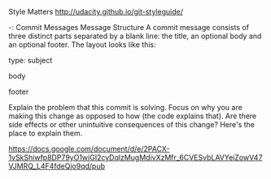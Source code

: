 Style Matters
http://udacity.github.io/git-styleguide/

-: Commit Messages
Message Structure
A commit message consists of three distinct parts separated by a blank line: the title, an optional body and an optional footer. The layout looks like this:

type: subject

body

footer

Explain the problem that this commit is solving. Focus on why you are making this change as opposed to how (the code explains that). Are there side effects or other unintuitive consequences of this change? Here's the place to explain them.

https://docs.google.com/document/d/e/2PACX-1vSkShiwfp8DP79yO1wiGI2cyDqlzMugMdivXzMfr_6CVESvbLAVYeiZowV47VJMRQ_L4F4fdeQjo9qd/pub

